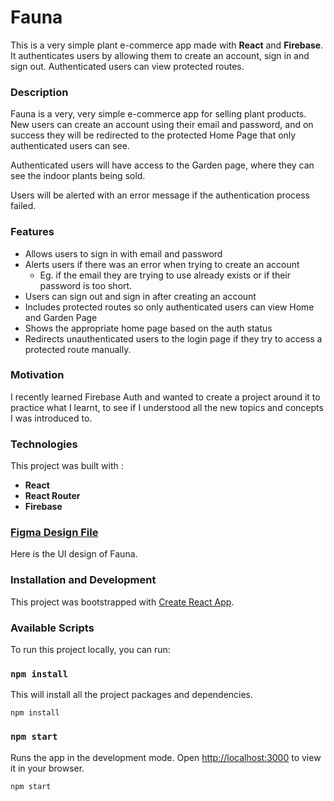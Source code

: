 # **Fauna**

This is a very simple plant e-commerce app made with **React** and **Firebase**. It authenticates users by allowing them to create an account, sign in and sign out. Authenticated users can view protected routes.

### **Description**

Fauna is a very, very simple e-commerce app for selling plant products. New users can create an account using their email and password, and on success they will be redirected to the protected Home Page that only authenticated users can see.

Authenticated users will have access to the Garden page, where they can see the indoor plants being sold.

Users will be alerted with an error message if the authentication process failed.

### **Features**

- Allows users to sign in with email and password
- Alerts users if there was an error when trying to create an account
  - Eg. if the email they are trying to use already exists or if their password is too short.
- Users can sign out and sign in after creating an account
- Includes protected routes so only authenticated users can view Home and Garden Page
- Shows the appropriate home page based on the auth status
- Redirects unauthenticated users to the login page if they try to access a protected route manually.

### **Motivation**

I recently learned Firebase Auth and wanted to create a project around it to practice what I learnt, to see if I understood all the new topics and concepts I was introduced to.

### **Technologies**

This project was built with :

- **React**
- **React Router**
- **Firebase**

### [Figma Design File](https://www.figma.com/file/GwMI3qcwzeO4G2SvDiuMYz/fauna?node-id=0%3A1)

Here is the UI design of Fauna.

### **Installation and Development**

This project was bootstrapped with [Create React App](https://github.com/facebook/create-react-app).

### **Available Scripts**

To run this project locally, you can run:

### `npm install`

This will install all the project packages and dependencies.

```
npm install
```

### `npm start`

Runs the app in the development mode. Open [http://localhost:3000](http://localhost:3000) to view it in your browser.

```
npm start
```
